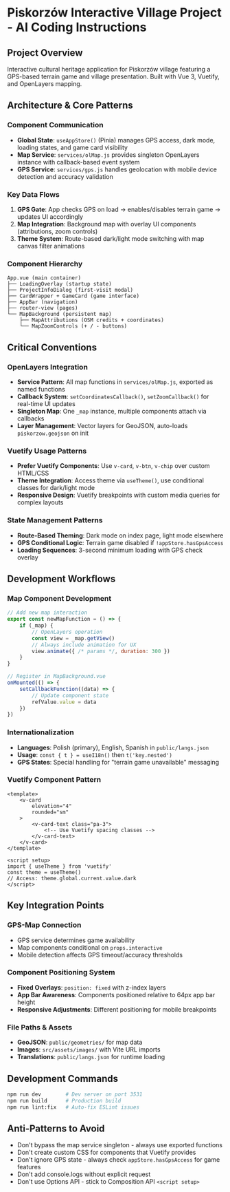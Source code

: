 # Piskorzów Interactive Village Project - AI Coding Instructions

## Project Overview

Interactive cultural heritage application for Piskorzów village featuring a GPS-based terrain game and village presentation. Built with Vue 3, Vuetify, and OpenLayers mapping.

## Architecture & Core Patterns

### Component Communication

- **Global State**: `useAppStore()` (Pinia) manages GPS access, dark mode, loading states, and game card visibility
- **Map Service**: `services/olMap.js` provides singleton OpenLayers instance with callback-based event system
- **GPS Service**: `services/gps.js` handles geolocation with mobile device detection and accuracy validation

### Key Data Flows

1. **GPS Gate**: App checks GPS on load → enables/disables terrain game → updates UI accordingly
2. **Map Integration**: Background map with overlay UI components (attributions, zoom controls)
3. **Theme System**: Route-based dark/light mode switching with map canvas filter animations

### Component Hierarchy

```
App.vue (main container)
├── LoadingOverlay (startup state)
├── ProjectInfoDialog (first-visit modal)
├── CardWrapper + GameCard (game interface)
├── AppBar (navigation)
├── router-view (pages)
└── MapBackground (persistent map)
    ├── MapAttributions (OSM credits + coordinates)
    └── MapZoomControls (+ / - buttons)
```

## Critical Conventions

### OpenLayers Integration

- **Service Pattern**: All map functions in `services/olMap.js`, exported as named functions
- **Callback System**: `setCoordinatesCallback()`, `setZoomCallback()` for real-time UI updates
- **Singleton Map**: One `_map` instance, multiple components attach via callbacks
- **Layer Management**: Vector layers for GeoJSON, auto-loads `piskorzow.geojson` on init

### Vuetify Usage Patterns

- **Prefer Vuetify Components**: Use `v-card`, `v-btn`, `v-chip` over custom HTML/CSS
- **Theme Integration**: Access theme via `useTheme()`, use conditional classes for dark/light mode
- **Responsive Design**: Vuetify breakpoints with custom media queries for complex layouts

### State Management Patterns

- **Route-Based Theming**: Dark mode on index page, light mode elsewhere
- **GPS Conditional Logic**: Terrain game disabled if `!appStore.hasGpsAccess`
- **Loading Sequences**: 3-second minimum loading with GPS check overlay

## Development Workflows

### Map Component Development

```javascript
// Add new map interaction
export const newMapFunction = () => {
    if (_map) {
        // OpenLayers operation
        const view = _map.getView()
        // Always include animation for UX
        view.animate({ /* params */, duration: 300 })
    }
}

// Register in MapBackground.vue
onMounted(() => {
    setCallbackFunction((data) => {
        // Update component state
        refValue.value = data
    })
})
```

### Internationalization

- **Languages**: Polish (primary), English, Spanish in `public/langs.json`
- **Usage**: `const { t } = useI18n()` then `t('key.nested')`
- **GPS States**: Special handling for "terrain game unavailable" messaging

### Vuetify Component Pattern

```vue
<template>
    <v-card
        elevation="4"
        rounded="sm"
    >
        <v-card-text class="pa-3">
            <!-- Use Vuetify spacing classes -->
        </v-card-text>
    </v-card>
</template>

<script setup>
import { useTheme } from 'vuetify'
const theme = useTheme()
// Access: theme.global.current.value.dark
</script>
```

## Key Integration Points

### GPS-Map Connection

- GPS service determines game availability
- Map components conditional on `props.interactive`
- Mobile detection affects GPS timeout/accuracy thresholds

### Component Positioning System

- **Fixed Overlays**: `position: fixed` with z-index layers
- **App Bar Awareness**: Components positioned relative to 64px app bar height
- **Responsive Adjustments**: Different positioning for mobile breakpoints

### File Paths & Assets

- **GeoJSON**: `public/geometries/` for map data
- **Images**: `src/assets/images/` with Vite URL imports
- **Translations**: `public/langs.json` for runtime loading

## Development Commands

```bash
npm run dev        # Dev server on port 3531
npm run build      # Production build
npm run lint:fix   # Auto-fix ESLint issues
```

## Anti-Patterns to Avoid

- Don't bypass the map service singleton - always use exported functions
- Don't create custom CSS for components that Vuetify provides
- Don't ignore GPS state - always check `appStore.hasGpsAccess` for game features
- Don't add console.logs without explicit request
- Don't use Options API - stick to Composition API `<script setup>`

